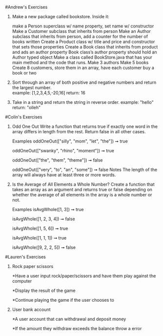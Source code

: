 #Andrew's Exercises

1. Make a new package called bookstore. Inside it:
   
   make a Person superclass w/ name property, set name w/ constructor
   Make a Customer subclass that inherits from person
   Make an Author subclass that inherits from person, add a counter for the number of books written
   Create a Product class w/ title and price and constructor that sets those properties
   Create a Book class that inherits from product and ads an author property
   Book class’s author property should hold an Author typed object
   Make a class called BookStore.java that has your main method and the code that runs.
   Make 3 authors
   Make 5 books
   Create 8 customers, store them in an array, have each customer buy a book or two
   
2. Sort through an array of both positive and negative numbers and return the largest number.    
    example: [1,2,3,4,5,-20,16]
    return: 16

3. Take in a string and return the string in reverse order.
    example: "hello"
    return: "olleh" 

#Colin's Exercises

1. Odd One Out
   Write a function that returns true if exactly one word in the array differs in length from the rest. Return false in all other cases.
   
   Examples
   oddOneOut(["silly", "mom", "let", "the"]) ➞ true
   
   oddOneOut(["swanky", "rhino", "moment"]) ➞ true
   
   oddOneOut(["the", "them", "theme"]) ➞ false
   
   oddOneOut(["very", "to", "an", "some"]) ➞ false
   Notes
   The length of the array will always have at least three or more words.
  
2. Is the Average of All Elements a Whole Number?
   Create a function that takes an array as an argument and returns true or false depending on whether the average of all elements in the array is a whole number or not.
   
   Examples
   isAvgWhole([1, 3]) ➞ true
   
   isAvgWhole([1, 2, 3, 4]) ➞ false
   
   isAvgWhole([1, 5, 6]) ➞ true
   
   isAvgWhole([1, 1, 1]) ➞ true
   
   isAvgWhole([9, 2, 2, 5]) ➞ false  

#Lauren's Exercises
1. Rock paper scissors

    *Have a user input rock/paper/scissors and have them play against the computer
    
    *Display the result of the game
    
    *Continue playing the game if the user chooses to
    
2.  User bank account

    *A user account that can withdrawal and deposit money 
    
    *If the amount they withdraw exceeds the balance throw a error

    
